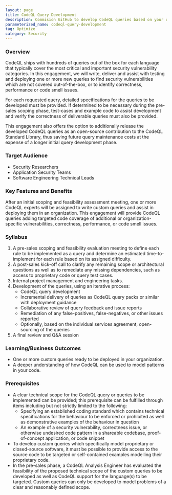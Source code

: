 ```yaml
---
layout: page
title: CodeQL Query Development
description: Commision GitHub to develop CodeQL queries based on your unique business needs.
parameterized_name: codeql-query-development
tag: Optimize
category: Security
---
```


### Overview

CodeQL ships with hundreds of queries out of the box for each language that typically cover the most critical and important security vulnerability categories. In this engagement, we will write, deliver and assist with testing and deploying one or more new queries to find security vulnerabilities which are not covered out-of-the-box, or to identify correctness, performance or code smell issues.

For each requested query, detailed specifications for the queries to be developed must be provided. If determined to be necessary during the pre-sales scoping phase, test-cases and example code to assist development and verify the correctness of deliverable queries must also be provided.

This engagement also offers the option to additionally release the developed CodeQL queries as an open-source contribution to the CodeQL Standard Library, thus saving future query maintenance costs at the expense of a longer initial query development phase.

### Target Audience

- Security Researchers
- Application Security Teams
- Software Engineering Technical Leads

### Key Features and Benefits

After an initial scoping and feasibility assessment meeting, one or more CodeQL experts will be assigned to write custom queries and assist in deploying them in an organization. This engagement will provide CodeQL queries adding targeted code coverage of additional or organization-specific vulnerabilities, correctness, performance, or code smell issues.

### Syllabus

1. A pre-sales scoping and feasibility evaluation meeting to define each rule to be implemented as a query and determine an estimated time-to-implement for each rule based on its assigned difficulty.
2. A post-sales kick-off call to clarify any remaining scope or architectural questions as well as  to remediate any missing dependencies, such as access to proprietary code or query test cases.
3. Internal project management and engineering tasks.
4. Development of the queries, using an iterative process:
   - CodeQL query development
   - Incremental delivery of queries as CodeQL query packs or similar with deployment guidance
   - Collaborative review of query feedback and issue reports
   - Remediation of any false-positives, false-negatives, or other issues reported
   - Optionally, based on the individual services agreement, open-sourcing of the queries
5. A final review and Q&A session

### Learning/Business Outcomes

- One or more custom queries ready to be deployed in your organization.
- A deeper understanding of how CodeQL can be used to model patterns in your code.

### Prerequisites

- A clear technical scope for the CodeQL query or queries to be implemented can be provided; this prerequisite can be fulfilled through items including but not strictly limited to the following:
  - Specifying an established coding standard which contains technical specifications for the behaviour to be enforced or prohibited as well as demonstrative examples of the behaviour in question
  - An example of a security vulnerability, correctness issue, or otherwise undesired code pattern in a shareable codebase, proof-of-concept application, or code snippet
- To develop custom queries which specifically model proprietary or closed-source software, it must be possible to provide access to the source code to be targeted or self-contained examples modelling their proprietary code.
- In the pre-sales phase, a CodeQL Analysis Engineer has evaluated the feasibility of the proposed technical scope of the custom queries to be developed as well as CodeQL support for the language(s) to be targeted. Custom queries can only be developed to model problems of a clear and reasonably defined scope.
